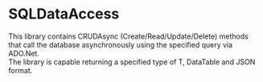 # SQLDataAccess

This library contains CRUDAsync (Create/Read/Update/Delete) methods that call the database asynchronously using the specified query via ADO.Net.
<br>
The library is capable returning a specified type of T, DataTable and JSON format.
